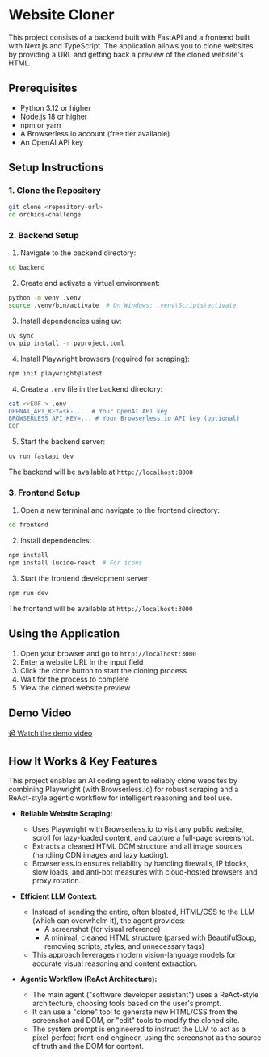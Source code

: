 # Website Cloner

This project consists of a backend built with FastAPI and a frontend built with Next.js and TypeScript. The application allows you to clone websites by providing a URL and getting back a preview of the cloned website's HTML.

## Prerequisites

- Python 3.12 or higher
- Node.js 18 or higher
- npm or yarn
- A Browserless.io account (free tier available)
- An OpenAI API key

## Setup Instructions

### 1. Clone the Repository

```bash
git clone <repository-url>
cd orchids-challenge
```

### 2. Backend Setup

1. Navigate to the backend directory:
```bash
cd backend
```

2. Create and activate a virtual environment:
```bash
python -m venv .venv
source .venv/bin/activate  # On Windows: .venv\Scripts\activate
```

3. Install dependencies using uv:
```bash
uv sync
uv pip install -r pyproject.toml
```
4. Install Playwright browsers (required for scraping):
```bash
npm init playwright@latest
```

4. Create a `.env` file in the backend directory:
```bash
cat <<EOF > .env
OPENAI_API_KEY=sk-...  # Your OpenAI API key
BROWSERLESS_API_KEY=... # Your Browserless.io API key (optional)
EOF
```

5. Start the backend server:
```bash
uv run fastapi dev
```

The backend will be available at `http://localhost:8000`

### 3. Frontend Setup

1. Open a new terminal and navigate to the frontend directory:
```bash
cd frontend
```

2. Install dependencies:
```bash
npm install
npm install lucide-react  # For icons
```

3. Start the frontend development server:
```bash
npm run dev
```

The frontend will be available at `http://localhost:3000`

## Using the Application

1. Open your browser and go to `http://localhost:3000`
2. Enter a website URL in the input field
3. Click the clone button to start the cloning process
4. Wait for the process to complete
5. View the cloned website preview

## Demo Video

[📹 Watch the demo video](https://drive.google.com/file/d/17ohl87DI4pQ6k2ksK76-fiq7bjdYXe-Y/view?usp=sharing)

## How It Works & Key Features

This project enables an AI coding agent to reliably clone websites by combining Playwright (with Browserless.io) for robust scraping and a ReAct-style agentic workflow for intelligent reasoning and tool use.

- **Reliable Website Scraping:**
  - Uses Playwright with Browserless.io to visit any public website, scroll for lazy-loaded content, and capture a full-page screenshot.
  - Extracts a cleaned HTML DOM structure and all image sources (handling CDN images and lazy loading).
  - Browserless.io ensures reliability by handling firewalls, IP blocks, slow loads, and anti-bot measures with cloud-hosted browsers and proxy rotation.

- **Efficient LLM Context:**
  - Instead of sending the entire, often bloated, HTML/CSS to the LLM (which can overwhelm it), the agent provides:
    - A screenshot (for visual reference)
    - A minimal, cleaned HTML structure (parsed with BeautifulSoup, removing scripts, styles, and unnecessary tags)
  - This approach leverages modern vision-language models for accurate visual reasoning and content extraction.

- **Agentic Workflow (ReAct Architecture):**
  - The main agent ("software developer assistant") uses a ReAct-style architecture, choosing tools based on the user's prompt.
  - It can use a "clone" tool to generate new HTML/CSS from the screenshot and DOM, or "edit" tools to modify the cloned site.
  - The system prompt is engineered to instruct the LLM to act as a pixel-perfect front-end engineer, using the screenshot as the source of truth and the DOM for content.
